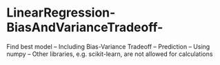 # LinearRegression-BiasAndVarianceTradeoff-
Find best model – Including Bias-Variance Tradeoff – Prediction – Using numpy – Other libraries, e.g. scikit-learn, are not allowed for calculations
